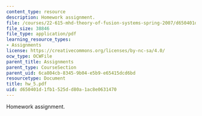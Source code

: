 ```yaml
---
content_type: resource
description: Homework assignment.
file: /courses/22-615-mhd-theory-of-fusion-systems-spring-2007/d650401d1fb1525dd80a1ac8e0631470_hw_5.pdf
file_size: 38846
file_type: application/pdf
learning_resource_types:
- Assignments
license: https://creativecommons.org/licenses/by-nc-sa/4.0/
ocw_type: OCWFile
parent_title: Assignments
parent_type: CourseSection
parent_uid: 6ca804cb-8345-9b04-e5b9-e65415dcd6bd
resourcetype: Document
title: hw_5.pdf
uid: d650401d-1fb1-525d-d80a-1ac8e0631470
---
```

Homework assignment.